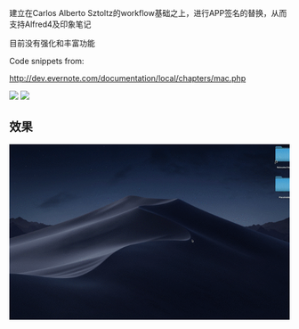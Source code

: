 建立在Carlos Alberto Sztoltz的workflow基础之上，进行APP签名的替换，从而支持Alfred4及印象笔记

目前没有强化和丰富功能


Code snippets from:

http://dev.evernote.com/documentation/local/chapters/mac.php



![](https://img.shields.io/badge/version-v1.0.2-green?style=for-the-badge)
[![](https://img.shields.io/badge/download-click-blue?style=for-the-badge)](https://github.com/alanhe421/alfred-workflows/raw/master/印象笔记/%E5%8D%B0%E8%B1%A1%E7%AC%94%E8%AE%B0.alfredworkflow)




<!-- more -->

## 效果

![](screenshots/evernote-workflow.gif)

